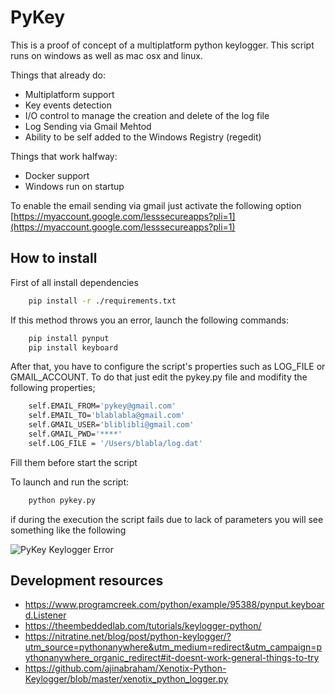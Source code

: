 # PyKey

This is a proof of concept of a multiplatform python keylogger.
This script runs on windows as well as mac osx and linux.

Things that already do:
- Multiplatform support
- Key events detection
- I/O control to manage the creation and delete of the log file
- Log Sending via Gmail Mehtod
- Ability to be self added to the Windows Registry (regedit)

Things that work halfway:
- Docker support
- Windows run on startup

To enable the email sending via gmail just activate the following option [https://myaccount.google.com/lesssecureapps?pli=1](https://myaccount.google.com/lesssecureapps?pli=1)

## How to install
First of all install dependencies
``` bash
    pip install -r ./requirements.txt
```
If this method throws you an error, launch the following commands:
``` bash
    pip install pynput
    pip install keyboard
```

After that, you have to configure the script's properties such as LOG_FILE or GMAIL_ACCOUNT.
To do that just edit the pykey.py file and modifity the following properties;

``` bash
    self.EMAIL_FROM='pykey@gmail.com'
    self.EMAIL_TO='blablabla@gmail.com'
    self.GMAIL_USER='bliblibli@gmail.com'
    self.GMAIL_PWD='****'
    self.LOG_FILE = '/Users/blabla/log.dat'
```

Fill them before start the script

To launch and run the script:
``` bash
    python pykey.py
```

if during the execution the script fails due to lack of parameters you will see something like the following

![PyKey Keylogger Error](https://i.imgur.com/7DQQgwB.png)

## Development resources
- https://www.programcreek.com/python/example/95388/pynput.keyboard.Listener
- https://theembeddedlab.com/tutorials/keylogger-python/
- https://nitratine.net/blog/post/python-keylogger/?utm_source=pythonanywhere&utm_medium=redirect&utm_campaign=pythonanywhere_organic_redirect#it-doesnt-work-general-things-to-try
- https://github.com/ajinabraham/Xenotix-Python-Keylogger/blob/master/xenotix_python_logger.py
